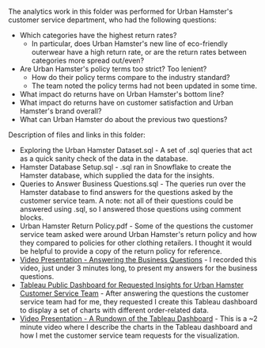 The analytics work in this folder was performed for Urban Hamster's customer service department, who had the following questions:
- Which categories have the highest return rates?
  - In particular, does Urban Hamster's new line of eco-friendly outerwear have a high return rate, or are the return rates between categories more       spread out/even?
- Are Urban Hamster's policy terms too strict? Too lenient?
  - How do their policy terms compare to the industry standard?
  - The team noted the policy terms had not been updated in some time.
- What impact do returns have on Urban Hamster's bottom line?
- What impact do returns have on customer satisfaction and Urban Hamster's brand overall?
- What can Urban Hamster do about the previous two questions?


Description of files and links in this folder:

- Exploring the Urban Hamster Dataset.sql - A set of .sql queries that act as a quick sanity check of the data in the database.
- Hamster Database Setup.sql - .sql ran in Snowflake to create the Hamster database, which supplied the data for the insights.
- Queries to Answer Business Questions.sql - The queries run over the Hamster database to find answers for the questions asked by the customer service team. A note: not all of their questions could be answered using .sql, so I answered those questions using comment blocks.
- Urban Hamster Return Policy.pdf - Some of the questions the customer service team asked were around Urban Hamster's return policy and how they compared to policies for other clothing retailers. I thought it would be helpful to provide a copy of the return policy for reference.
- [Video Presentation - Answering the Business Questions](https://go.screenpal.com/watch/cThOcGn6uyM) - I recorded this video, just under 3 minutes long, to present my answers for the business questions.
- [Tableau Public Dashboard for Requested Insights for Urban Hamster Customer Service Team](https://public.tableau.com/app/profile/samuel.treadway/viz/RequestedInsightsforUrbanHamsterCustomerServiceTeam/UrbanHamsterDashboard) - After answering the questions the customer service team had for me, they requested I create this Tableau dashboard to display a set of charts with different order-related data.
- [Video Presentation - A Rundown of the Tableau Dashboard](https://go.screenpal.com/watch/cT1nYBn6s1P) - This is a ~2 minute video where I describe the charts in the Tableau dashboard and how I met the customer service team requests for the visualization.
